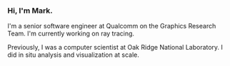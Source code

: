 ### Hi, I'm Mark.

I'm a senior software engineer at Qualcomm on the Graphics Research Team. I'm currently working on ray tracing. 

Previously, I was a computer scientist at Oak Ridge National Laboratory. I did in situ analysis and visualization at scale.

<!--
**m-kim/m-kim** is a ✨ _special_ ✨ repository because its `README.md` (this file) appears on your GitHub profile.

Here are some ideas to get you started:

- 🔭 I’m currently working on ...
- 🌱 I’m currently learning ...
- 👯 I’m looking to collaborate on ...
- 🤔 I’m looking for help with ...
- 💬 Ask me about ...
- 📫 How to reach me: ...
- 😄 Pronouns: ...
- ⚡ Fun fact: ...
-->
  
